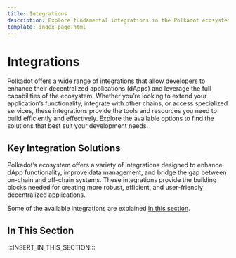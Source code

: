 ```yaml
---
title: Integrations
description: Explore fundamental integrations in the Polkadot ecosystem, including indexers for querying blockchain data, oracles for external data, and wallets.
template: index-page.html
---
```


# Integrations

Polkadot offers a wide range of integrations that allow developers to enhance their decentralized applications (dApps) and leverage the full capabilities of the ecosystem. Whether you’re looking to extend your application’s functionality, integrate with other chains, or access specialized services, these integrations provide the tools and resources you need to build efficiently and effectively. Explore the available options to find the solutions that best suit your development needs.

## Key Integration Solutions

Polkadot’s ecosystem offers a variety of integrations designed to enhance dApp functionality, improve data management, and bridge the gap between on-chain and off-chain systems. These integrations provide the building blocks needed for creating more robust, efficient, and user-friendly decentralized applications.

Some of the available integrations are explained [in this section](#in-this-section).

## In This Section

:::INSERT_IN_THIS_SECTION:::